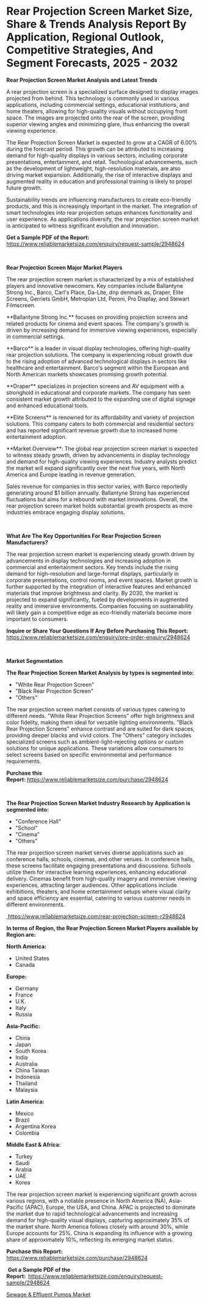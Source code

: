 <p><h1>Rear Projection Screen Market Size, Share & Trends Analysis Report By Application, Regional Outlook, Competitive Strategies, And Segment Forecasts, 2025 - 2032</h1></p><p><strong>Rear Projection Screen Market Analysis and Latest Trends</strong></p>
<p><p>A rear projection screen is a specialized surface designed to display images projected from behind. This technology is commonly used in various applications, including commercial settings, educational institutions, and home theaters, allowing for high-quality visuals without occupying front space. The images are projected onto the rear of the screen, providing superior viewing angles and minimizing glare, thus enhancing the overall viewing experience.</p><p>The Rear Projection Screen Market is expected to grow at a CAGR of 6.00% during the forecast period. This growth can be attributed to increasing demand for high-quality displays in various sectors, including corporate presentations, entertainment, and retail. Technological advancements, such as the development of lightweight, high-resolution materials, are also driving market expansion. Additionally, the rise of interactive displays and augmented reality in education and professional training is likely to propel future growth. </p><p>Sustainability trends are influencing manufacturers to create eco-friendly products, and this is increasingly important in the market. The integration of smart technologies into rear projection setups enhances functionality and user experience. As applications diversify, the rear projection screen market is anticipated to witness significant evolution and innovation.</p></p>
<p><strong>Get a Sample PDF of the Report:&nbsp;</strong> <a href="https://www.reliablemarketsize.com/enquiry/request-sample/2948624?utm_campaign=2925&utm_medium=2&utm_source=Github&utm_content=ia&utm_term=12032025&utm_id=rear-projection-screen">https://www.reliablemarketsize.com/enquiry/request-sample/2948624</a></p>
<p>&nbsp;</p>
<p><strong>Rear Projection Screen Major Market Players</strong></p>
<p><p>The rear projection screen market is characterized by a mix of established players and innovative newcomers. Key companies include Ballantyne Strong Inc., Barco, Carl's Place, Da-Lite, dnp denmark as, Draper, Elite Screens, Gerriets GmbH, Metroplan Ltd, Peroni, Pro Display, and Stewart Filmscreen.</p><p>**Ballantyne Strong Inc.** focuses on providing projection screens and related products for cinema and event spaces. The company's growth is driven by increasing demand for immersive viewing experiences, especially in commercial settings.</p><p>**Barco** is a leader in visual display technologies, offering high-quality rear projection solutions. The company is experiencing robust growth due to the rising adoption of advanced technological displays in sectors like healthcare and entertainment. Barco's segment within the European and North American markets showcases promising growth potential.</p><p>**Draper** specializes in projection screens and AV equipment with a stronghold in educational and corporate markets. The company has seen consistent market growth attributed to the expanding use of digital signage and enhanced educational tools.</p><p>**Elite Screens** is renowned for its affordability and variety of projection solutions. This company caters to both commercial and residential sectors and has reported significant revenue growth due to increased home entertainment adoption.</p><p>**Market Overview**: The global rear projection screen market is expected to witness steady growth, driven by advancements in display technology and demand for high-quality viewing experiences. Industry analysts predict the market will expand significantly over the next five years, with North America and Europe leading in revenue generation.</p><p>Sales revenue for companies in this sector varies, with Barco reportedly generating around $1 billion annually. Ballantyne Strong has experienced fluctuations but aims for a rebound with market innovations. Overall, the rear projection screen market holds substantial growth prospects as more industries embrace engaging display solutions.</p></p>
<p>&nbsp;</p>
<p><strong>What Are The Key Opportunities For Rear Projection Screen Manufacturers?</strong></p>
<p><p>The rear projection screen market is experiencing steady growth driven by advancements in display technologies and increasing adoption in commercial and entertainment sectors. Key trends include the rising demand for high-resolution and large-format displays, particularly in corporate presentations, control rooms, and event spaces. Market growth is further supported by the integration of interactive features and enhanced materials that improve brightness and clarity. By 2030, the market is projected to expand significantly, fueled by developments in augmented reality and immersive environments. Companies focusing on sustainability will likely gain a competitive edge as eco-friendly materials become more important to consumers.</p></p>
<p><strong>Inquire or Share Your Questions If Any Before Purchasing This Report:</strong> <a href="https://www.reliablemarketsize.com/enquiry/pre-order-enquiry/2948624?utm_campaign=2925&utm_medium=2&utm_source=Github&utm_content=ia&utm_term=12032025&utm_id=rear-projection-screen">https://www.reliablemarketsize.com/enquiry/pre-order-enquiry/2948624</a></p>
<p>&nbsp;</p>
<p><strong>Market Segmentation</strong></p>
<p><strong>The Rear Projection Screen Market Analysis by types is segmented into:</strong></p>
<p><ul><li>"White Rear Projection Screen"</li><li> "Black Rear Projection Screen"</li><li> "Others"</li></ul></p>
<p><p>The rear projection screen market consists of various types catering to different needs. "White Rear Projection Screens" offer high brightness and color fidelity, making them ideal for versatile lighting environments. "Black Rear Projection Screens" enhance contrast and are suited for dark spaces, providing deeper blacks and vivid colors. The "Others" category includes specialized screens such as ambient-light-rejecting options or custom solutions for unique applications. These variations allow consumers to select screens based on specific environmental and performance requirements.</p></p>
<p><strong>Purchase this Report:&nbsp;</strong><a href="https://www.reliablemarketsize.com/purchase/2948624?utm_campaign=2925&utm_medium=2&utm_source=Github&utm_content=ia&utm_term=12032025&utm_id=rear-projection-screen">https://www.reliablemarketsize.com/purchase/2948624</a></p>
<p>&nbsp;</p>
<p><strong>The Rear Projection Screen Market Industry Research by Application is segmented into:</strong></p>
<p><ul><li>"Conference Hall"</li><li> "School"</li><li> "Cinema"</li><li> "Others"</li></ul></p>
<p><p>The rear projection screen market serves diverse applications such as conference halls, schools, cinemas, and other venues. In conference halls, these screens facilitate engaging presentations and discussions. Schools utilize them for interactive learning experiences, enhancing educational delivery. Cinemas benefit from high-quality imagery and immersive viewing experiences, attracting larger audiences. Other applications include exhibitions, theaters, and home entertainment setups where visual clarity and space efficiency are essential, catering to various customer needs in different environments.</p></p>
<p><a href="https://www.reliablemarketsize.com/rear-projection-screen-r2948624?utm_campaign=2925&utm_medium=2&utm_source=Github&utm_content=ia&utm_term=12032025&utm_id=rear-projection-screen">&nbsp;https://www.reliablemarketsize.com/rear-projection-screen-r2948624</a></p>
<p><strong>In terms of Region, the Rear Projection Screen Market Players available by Region are:</strong></p>
<p>
    <p> <strong> North America: </strong>
        <ul>
            <li>United States</li>
            <li>Canada</li>
        </ul>
        </p> 
    <p> <strong> Europe: </strong>
        <ul>
            <li>Germany</li>
            <li>France</li>
            <li>U.K.</li>
            <li>Italy</li>
            <li>Russia</li>
        </ul>
        </p> 
    <p> <strong> Asia-Pacific: </strong>
        <ul>
            <li>China</li>
            <li>Japan</li>
            <li>South Korea</li>
            <li>India</li>
            <li>Australia</li>
            <li>China Taiwan</li>
            <li>Indonesia</li>
            <li>Thailand</li>
            <li>Malaysia</li>
        </ul>
        </p> 
    <p> <strong> Latin America: </strong>
        <ul>
            <li>Mexico</li>
            <li>Brazil</li>
            <li>Argentina Korea</li>
            <li>Colombia</li>
        </ul>
        </p> 
    <p> <strong> Middle East & Africa: </strong>
        <ul>
            <li>Turkey</li>
            <li>Saudi</li>
            <li>Arabia</li>
            <li>UAE</li>
            <li>Korea</li>
        </ul>
    </p>
    </p>
<p><p>The rear projection screen market is experiencing significant growth across various regions, with a notable presence in North America (NA), Asia-Pacific (APAC), Europe, the USA, and China. APAC is projected to dominate the market due to rapid technological advancements and increasing demand for high-quality visual displays, capturing approximately 35% of the market share. North America follows closely with around 30%, while Europe accounts for 25%. China is expanding its influence with a growing share of approximately 10%, reflecting its emerging market status.</p></p>
<p><strong>Purchase this Report: </strong><a href="https://www.reliablemarketsize.com/purchase/2948624?utm_campaign=2925&utm_medium=2&utm_source=Github&utm_content=ia&utm_term=12032025&utm_id=rear-projection-screen">https://www.reliablemarketsize.com/purchase/2948624</a></p>
<p>&nbsp;<strong>Get a Sample PDF of the Report:&nbsp;&nbsp;</strong><a href="https://www.reliablemarketsize.com/enquiry/request-sample/2948624?utm_campaign=2925&utm_medium=2&utm_source=Github&utm_content=ia&utm_term=12032025&utm_id=rear-projection-screen">https://www.reliablemarketsize.com/enquiry/request-sample/2948624</a></p>
<p><strong></strong></p>
<p><p><a href="https://github.com/mronmizoe/Market-Research-Report-List-1/blob/main/sewage-effluent-pumps-market.md?utm_campaign=2925&utm_medium=2&utm_source=Github&utm_content=ia&utm_term=12032025&utm_id=rear-projection-screen">Sewage & Effluent Pumps Market</a></p></p>